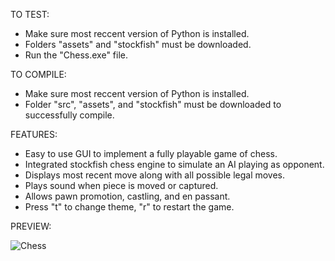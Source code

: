 TO TEST:
 - Make sure most reccent version of Python is installed.
 - Folders "assets" and "stockfish" must be downloaded.
 - Run the "Chess.exe" file.

TO COMPILE:
 - Make sure most reccent version of Python is installed.
 - Folder "src", "assets", and "stockfish" must be downloaded to successfully compile.

FEATURES:
 - Easy to use GUI to implement a fully playable game of chess.
 - Integrated stockfish chess engine to simulate an AI playing as opponent.
 - Displays most recent move along with all possible legal moves.
 - Plays sound when piece is moved or captured.
 - Allows pawn promotion, castling, and en passant.
 - Press "t" to change theme, "r" to restart the game.

PREVIEW:

![Chess](https://user-images.githubusercontent.com/110883231/210297457-aea7b0e5-1799-4956-845a-7e890c51f7b2.gif)
